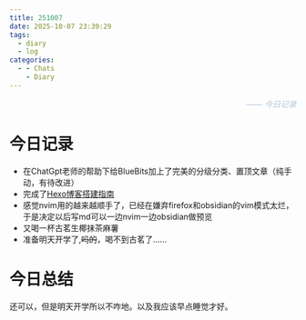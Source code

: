 ```yaml
---
title: 251007
date: 2025-10-07 23:39:29
tags:
  - diary
  - log
categories:
  - - Chats
    - Diary
---
```


<div style="text-align:right; color:#b3c5d8 !important;">
  <em style="color:#b3c5d8: !important;"> —— 
        今日记录
    </em>
</div>
<div style="clear:both;"></div>
<!--more-->

# 今日记录

- 在ChatGpt老师的帮助下给BlueBits加上了完美的分级分类、置顶文章（纯手动，有待改进）
- 完成了[Hexo博客搭建指南](https://sydx.dpdns.org/2025/10/07/Hexo%E5%8D%9A%E5%AE%A2%E7%9A%84%E6%90%AD%E5%BB%BA/)
- 感觉nvim用的越来越顺手了，已经在嫌弃firefox和obsidian的vim模式太烂，于是决定以后写md可以一边nvim一边obsidian做预览
- 又喝一杯古茗生椰抹茶麻薯
- 准备明天开学了,~~吗的~~，喝不到古茗了......

# 今日总结

还可以，但是明天开学所以不咋地。以及我应该早点睡觉才好。
